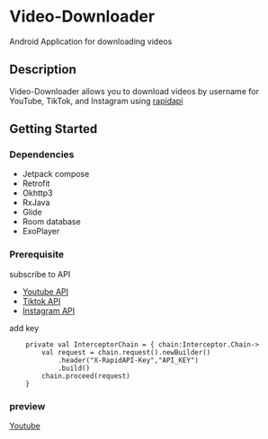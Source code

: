 # Video-Downloader

Android Application for downloading videos 

## Description

Video-Downloader allows you to download videos by username for YouTube, TikTok, and Instagram using [rapidapi](https://rapidapi.com/)

## Getting Started

### Dependencies

* Jetpack compose
* Retrofit
* Okhttp3
* RxJava
* Glide
* Room database
* ExoPlayer

### Prerequisite
subscribe to API
* [Youtube API](https://rapidapi.com/ytjar/api/yt-api)
* [Tiktok API](https://rapidapi.com/hearhour/api/tiktok-get-all-video-by-username)
* [Instagram API](https://rapidapi.com/logicbuilder/api/instagram-data1)
  
add key
```
    private val InterceptorChain = { chain:Interceptor.Chain->
        val request = chain.request().newBuilder()
            .header("X-RapidAPI-Key","API_KEY")
            .build()
        chain.proceed(request)
    }
```
### preview

[Youtube](https://drive.google.com/file/d/1v42kRSNM4JxvEUfuWkyfj-_Kk0MBJwLJ/view)
